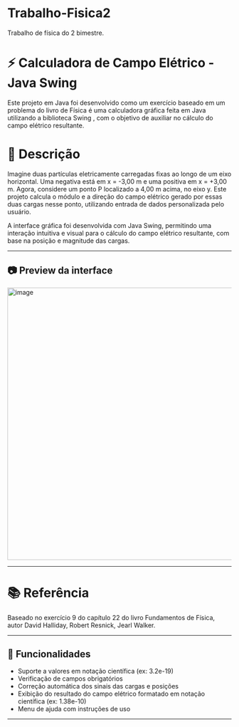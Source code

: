 # Trabalho-Fisica2
Trabalho de física do 2 bimestre.

# ⚡ Calculadora de Campo Elétrico - Java Swing
Este projeto em Java foi desenvolvido como um exercício baseado em um problema do livro de Física é uma calculadora gráfica feita em Java utilizando a biblioteca Swing , com o objetivo de auxiliar no cálculo do campo elétrico resultante.

# 📘 Descrição

Imagine duas partículas eletricamente carregadas fixas ao longo de um eixo horizontal. Uma negativa está em x = -3,00 m e uma positiva em x = +3,00 m. Agora, considere um ponto P localizado a 4,00 m acima, no eixo y. Este projeto calcula o módulo e a direção do campo elétrico gerado por essas duas cargas nesse ponto, utilizando entrada de dados personalizada pelo usuário.

A interface gráfica foi desenvolvida com Java Swing, permitindo uma interação intuitiva e visual para o cálculo do campo elétrico resultante, com base na posição e magnitude das cargas.

----

## 📷 Preview da interface
<img width="1165" height="612" alt="image" src="https://github.com/user-attachments/assets/198c1713-5faa-4e13-904a-cdee4f132bde" />

---

# 📚 Referência
Baseado no exercício 9 do capítulo 22 do livro Fundamentos de Física, autor David Halliday, Robert Resnick, Jearl Walker.

---
## 📌 Funcionalidades

- Suporte a valores em notação científica (ex: 3.2e-19)
- Verificação de campos obrigatórios
- Correção automática dos sinais das cargas e posições
- Exibição do resultado do campo elétrico formatado em notação científica (ex: 1.38e-10)
- Menu de ajuda com instruções de uso

---
